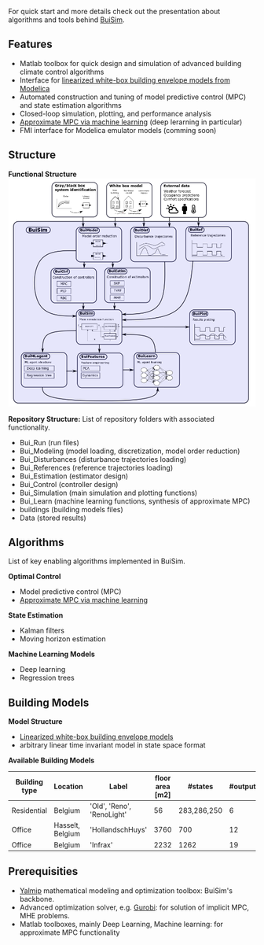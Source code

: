 
For quick start and more details check out the presentation about algorithms and tools behind [BuiSim](https://www.researchgate.net/publication/328171184_Tools_and_Techniques_for_Advanced_Model_Predictive_Building_Control).


## Features
- Matlab toolbox for quick design and simulation of advanced building climate control algorithms
- Interface for [linearized white-box building envelope models from Modelica](http://www.ep.liu.se/ecp/article.asp?issue=118&article=005&volume=)
- Automated construction and tuning of model predictive control (MPC) and state estimation algorithms
- Closed-loop simulation, plotting, and performance analysis
- [Approximate MPC via machine learning](https://www.sciencedirect.com/science/article/pii/S0306261918302903) (deep lerarning in particular)
- FMI interface for Modelica emulator models (comming soon)


## Structure
**Functional Structure**
![BuiSim structure](/Data/Page/BuiSim_structure2.png)

**Repository Structure:**
List of repository folders with associated functionality.
- Bui_Run (run files)
- Bui_Modeling (model loading, discretization, model order reduction)
- Bui_Disturbances (disturbance trajectories loading)
- Bui_References (reference trajectories loading)
- Bui_Estimation (estimator design)
- Bui_Control (controller design)
- Bui_Simulation (main simulation and plotting functions)
- Bui_Learn (machine learning functions, synthesis of approximate MPC)
- buildings (building models files)
- Data (stored results)

## Algorithms 
List of key enabling algorithms implemented in BuiSim.

**Optimal Control**
- Model predictive control (MPC)
- [Approximate MPC via machine learning](https://www.sciencedirect.com/science/article/pii/S0306261918302903)

**State Estimation**
- Kalman filters
- Moving horizon estimation

**Machine Learning Models**
- Deep learning
- Regression trees


## Building Models

**Model Structure**
- [Linearized white-box building envelope models](http://www.ep.liu.se/ecp/article.asp?issue=118&article=005&volume=)
- arbitrary linear time invariant model in state space format

**Available Building Models**

Building type | Location      |  Label        | floor area [m2] | #states         | #outputs       | #inputs         | #disturbances
------------  | ------------- | ------------- | -------------   | -------------  | -------------   | -------------  | ------------- 
Residential   |  Belgium      | 'Old', 'Reno', 'RenoLight'  | 56 | 283,286,250 | 6    | 6               | 44
Office   |  Hasselt, Belgium      | 'HollandschHuys' | 3760 | 700 | 12    | 73               | 289
Office   |  Belgium      | 'Infrax' | 2232 | 1262 | 19    | 28               | 259


## Prerequisities
- [Yalmip](https://yalmip.github.io/) mathematical modeling and optimization toolbox: BuiSim's backbone.
- Advanced optimization solver, e.g. [Gurobi](http://www.gurobi.com/): for solution of implicit MPC, MHE problems.
- Matlab toolboxes, mainly Deep Learning, Machine learning: for approximate MPC functionality




